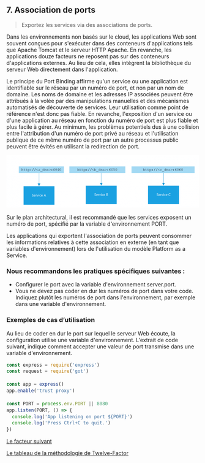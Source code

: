 ## 7. Association de ports

> Exportez les services via des associations de ports.

Dans les environnements non basés sur le cloud, les applications Web sont souvent conçues pour s'exécuter dans des conteneurs d'applications tels que Apache Tomcat et le serveur HTTP Apache. En revanche, les applications douze facteurs ne reposent pas sur des conteneurs d'applications externes. Au lieu de cela, elles intègrent la bibliothèque du serveur Web directement dans l'application.

Le principe du Port Binding affirme qu'un service ou une application est identifiable sur le réseau par un numéro de port, et non par un nom de domaine. 
Les noms de domaine et les adresses IP associées peuvent être attribués à la volée par des manipulations manuelles et des mécanismes automatisés de découverte de services. Leur utilisation comme point de référence n'est donc pas fiable. En revanche, l'exposition d'un service ou d'une application au réseau en fonction du numéro de port est plus fiable et plus facile à gérer. Au minimum, les problèmes potentiels dus à une collision entre l'attribution d'un numéro de port privé au réseau et l'utilisation publique de ce même numéro de port par un autre processus public peuvent être évités en utilisant la redirection de port.

![](../images/port_binding.png)

Sur le plan architectural, il est recommandé que les services exposent un numéro de port, spécifié par la variable d'environnement PORT.

Les applications qui exportent l'association de ports peuvent consommer les informations relatives à cette association en externe (en tant que variables d'environnement) lors de l'utilisation du modèle Platform as a Service.

### Nous recommandons les pratiques spécifiques suivantes :

- Configurer le port avec la variable d'environnement server.port.
- Vous ne devez pas coder en dur les numéros de port dans votre code. Indiquez plutôt les numéros de port dans l'environnement, par exemple dans une variable d'environnement.

### Exemples de cas d’utilisation

Au lieu de coder en dur le port sur lequel le serveur Web écoute, la configuration utilise une variable d'environnement. L'extrait de code suivant, indique comment accepter une valeur de port transmise dans une variable d'environnement.

```js
const express = require('express')
const request = require('got')

const app = express()
app.enable('trust proxy')

const PORT = process.env.PORT || 8080
app.listen(PORT, () => {
  console.log('App listening on port ${PORT}')
  console.log('Press Ctrl+C to quit.')
})
```


[Le facteur suivant](./concurrence.md)

[Le tableau de la méthodologie de Twelve-Factor](../README.md)